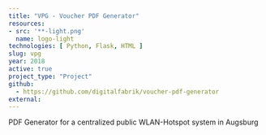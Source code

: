 ```yaml
---
title: "VPG - Voucher PDF Generator"
resources:
- src: '**-light.png'
  name: logo-light
technologies: [ Python, Flask, HTML ]
slug: vpg
year: 2018
active: true
project_type: "Project"
github:
  - https://github.com/digitalfabrik/voucher-pdf-generator
external:
---
```


PDF Generator for a centralized public WLAN-Hotspot system in Augsburg
